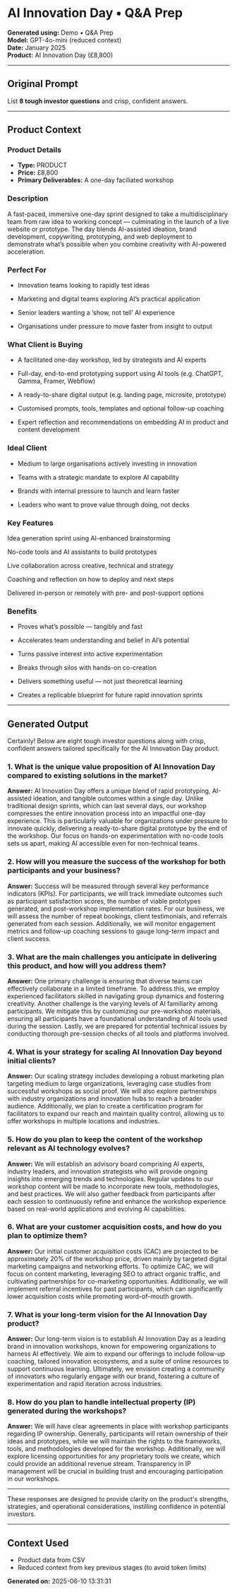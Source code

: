 # AI Innovation Day • Q&A Prep

**Generated using:** Demo • Q&A Prep  
**Model:** GPT-4o-mini (reduced context)  
**Date:** January 2025  
**Product:** AI Innovation Day (£8,800)

---

## Original Prompt
List **8 tough investor questions** and crisp, confident answers.

---

## Product Context

### **Product Details**
- **Type:** PRODUCT
- **Price:** £8,800
- **Primary Deliverables:** A one-day faciliated workshop

### **Description**
A fast-paced, immersive one-day sprint designed to take a multidisciplinary team from raw idea to working concept — culminating in the launch of a live website or prototype. The day blends AI-assisted ideation, brand development, copywriting, prototyping, and web deployment to demonstrate what’s possible when you combine creativity with AI-powered acceleration.

### **Perfect For**
- Innovation teams looking to rapidly test ideas

- Marketing and digital teams exploring AI’s practical application

- Senior leaders wanting a ‘show, not tell’ AI experience

- Organisations under pressure to move faster from insight to output

### **What Client is Buying**
- A facilitated one-day workshop, led by strategists and AI experts

- Full-day, end-to-end prototyping support using AI tools (e.g. ChatGPT, Gamma, Framer, Webflow)

- A ready-to-share digital output (e.g. landing page, microsite, prototype)

- Customised prompts, tools, templates and optional follow-up coaching

- Expert reflection and recommendations on embedding AI in product and content development

### **Ideal Client**
- Medium to large organisations actively investing in innovation

- Teams with a strategic mandate to explore AI capability

- Brands with internal pressure to launch and learn faster

- Leaders who want to prove value through doing, not decks

### **Key Features**
Idea generation sprint using AI-enhanced brainstorming

No-code tools and AI assistants to build prototypes

Live collaboration across creative, technical and strategy 

Coaching and reflection on how to deploy and next steps 

Delivered in-person or remotely with pre- and post-support options

### **Benefits**
- Proves what’s possible — tangibly and fast

- Accelerates team understanding and belief in AI’s potential

- Turns passive interest into active experimentation

- Breaks through silos with hands-on co-creation

- Delivers something useful — not just theoretical learning

- Creates a replicable blueprint for future rapid innovation sprints

---

## Generated Output

Certainly! Below are eight tough investor questions along with crisp, confident answers tailored specifically for the AI Innovation Day product.

### 1. **What is the unique value proposition of AI Innovation Day compared to existing solutions in the market?**

**Answer:** AI Innovation Day offers a unique blend of rapid prototyping, AI-assisted ideation, and tangible outcomes within a single day. Unlike traditional design sprints, which can last several days, our workshop compresses the entire innovation process into an impactful one-day experience. This is particularly valuable for organizations under pressure to innovate quickly, delivering a ready-to-share digital prototype by the end of the workshop. Our focus on hands-on experimentation with no-code tools sets us apart, making AI accessible even for non-technical teams.

### 2. **How will you measure the success of the workshop for both participants and your business?**

**Answer:** Success will be measured through several key performance indicators (KPIs). For participants, we will track immediate outcomes such as participant satisfaction scores, the number of viable prototypes generated, and post-workshop implementation rates. For our business, we will assess the number of repeat bookings, client testimonials, and referrals generated from each session. Additionally, we will monitor engagement metrics and follow-up coaching sessions to gauge long-term impact and client success.

### 3. **What are the main challenges you anticipate in delivering this product, and how will you address them?**

**Answer:** One primary challenge is ensuring that diverse teams can effectively collaborate in a limited timeframe. To address this, we employ experienced facilitators skilled in navigating group dynamics and fostering creativity. Another challenge is the varying levels of AI familiarity among participants. We mitigate this by customizing our pre-workshop materials, ensuring all participants have a foundational understanding of AI tools used during the session. Lastly, we are prepared for potential technical issues by conducting thorough pre-session checks of all tools and platforms involved.

### 4. **What is your strategy for scaling AI Innovation Day beyond initial clients?**

**Answer:** Our scaling strategy includes developing a robust marketing plan targeting medium to large organizations, leveraging case studies from successful workshops as social proof. We will also explore partnerships with industry organizations and innovation hubs to reach a broader audience. Additionally, we plan to create a certification program for facilitators to expand our reach and maintain quality control, allowing us to offer workshops in multiple locations and industries.

### 5. **How do you plan to keep the content of the workshop relevant as AI technology evolves?**

**Answer:** We will establish an advisory board comprising AI experts, industry leaders, and innovation strategists who will provide ongoing insights into emerging trends and technologies. Regular updates to our workshop content will be made to incorporate new tools, methodologies, and best practices. We will also gather feedback from participants after each session to continuously refine and enhance the workshop experience based on real-world applications and evolving AI capabilities.

### 6. **What are your customer acquisition costs, and how do you plan to optimize them?**

**Answer:** Our initial customer acquisition costs (CAC) are projected to be approximately 20% of the workshop price, driven mainly by targeted digital marketing campaigns and networking efforts. To optimize CAC, we will focus on content marketing, leveraging SEO to attract organic traffic, and cultivating partnerships for co-marketing opportunities. Additionally, we will implement referral incentives for past participants, which can significantly lower acquisition costs while promoting word-of-mouth growth.

### 7. **What is your long-term vision for the AI Innovation Day product?**

**Answer:** Our long-term vision is to establish AI Innovation Day as a leading brand in innovation workshops, known for empowering organizations to harness AI effectively. We aim to expand our offerings to include follow-up coaching, tailored innovation ecosystems, and a suite of online resources to support continuous learning. Ultimately, we envision creating a community of innovators who regularly engage with our brand, fostering a culture of experimentation and rapid iteration across industries.

### 8. **How do you plan to handle intellectual property (IP) generated during the workshops?**

**Answer:** We will have clear agreements in place with workshop participants regarding IP ownership. Generally, participants will retain ownership of their ideas and prototypes, while we will maintain the rights to the frameworks, tools, and methodologies developed for the workshop. Additionally, we will explore licensing opportunities for any proprietary tools we create, which could provide an additional revenue stream. Transparency in IP management will be crucial in building trust and encouraging participation in our workshops.

---

These responses are designed to provide clarity on the product's strengths, strategies, and operational considerations, instilling confidence in potential investors.

---

## Context Used
- Product data from CSV
- Reduced context from key previous stages (to avoid token limits)

**Generated on:** 2025-06-10 13:31:31
